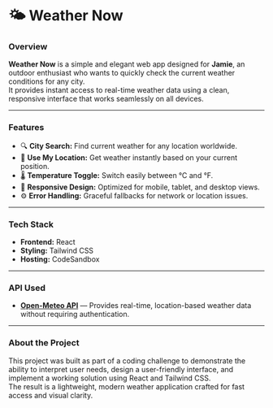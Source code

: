 # 🌤️ Weather Now

### Overview  
**Weather Now** is a simple and elegant web app designed for **Jamie**, an outdoor enthusiast who wants to quickly check the current weather conditions for any city.  
It provides instant access to real-time weather data using a clean, responsive interface that works seamlessly on all devices.

---

### Features  
- 🔍 **City Search:** Find current weather for any location worldwide.  
- 📍 **Use My Location:** Get weather instantly based on your current position.  
- 🌡️ **Temperature Toggle:** Switch easily between °C and °F.  
- 📱 **Responsive Design:** Optimized for mobile, tablet, and desktop views.  
- ⚙️ **Error Handling:** Graceful fallbacks for network or location issues.  

---

### Tech Stack  
- **Frontend:** React  
- **Styling:** Tailwind CSS  
- **Hosting:** CodeSandbox  

---

### API Used  
- **[Open-Meteo API](https://open-meteo.com/)** — Provides real-time, location-based weather data without requiring authentication.

---

### About the Project  
This project was built as part of a coding challenge to demonstrate the ability to interpret user needs, design a user-friendly interface, and implement a working solution using React and Tailwind CSS.  
The result is a lightweight, modern weather application crafted for fast access and visual clarity.
